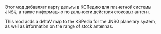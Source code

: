 Этот мод добавляет карту дельты в КСПедию для планетной системы JNSQ, а также информацию по дальности действия стоковых антенн.



This mod adds a deltaV map to the KSPedia for the JNSQ planetary system, as well as information on the range of stock antennas.